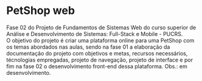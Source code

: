 # PetShop web

Fase 02 do Projeto de Fundamentos de Sistemas Web do curso superior de Análise e Desenvolvimento de Sistemas: Full-Stack e Mobile - PUCRS. <br>
O objetivo do projeto é criar uma plataforma online para uma PetShop com os temas abordados nas aulas, sendo na fase 01 a elaboração da documentação
do projeto com objetivos e metas, recursos necessários, técnologias empregadas, projeto de navegação, projeto de interface e por fim na fase 02 o desenvolvimento front-end dessa plataforma.
Obs.: em desenvolvimento.

